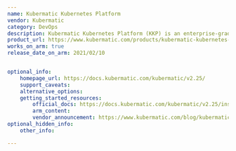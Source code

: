 ```yaml
---
name: Kubermatic Kubernetes Platform
vendor: Kubermatic
category: DevOps
description: Kubermatic Kubernetes Platform (KKP) is an enterprise-grade management solution for Kubernetes clusters. It aims to simplify the complexities of managing Kubernetes clusters, providing businesses with the tools needed to ensure reliability, security, and performance at scale.
product_url: https://www.kubermatic.com/products/kubermatic-kubernetes-platform/
works_on_arm: true
release_date_on_arm: 2021/02/10


optional_info:
    homepage_url: https://docs.kubermatic.com/kubermatic/v2.25/
    support_caveats:
    alternative_options:
    getting_started_resources:
        official_docs: https://docs.kubermatic.com/kubermatic/v2.25/installation/
        arm_content:
        vendor_announcement: https://www.kubermatic.com/blog/kubermatic-kubernetes-platform-2-16-is-here/
optional_hidden_info:
    other_info: 

---
```

